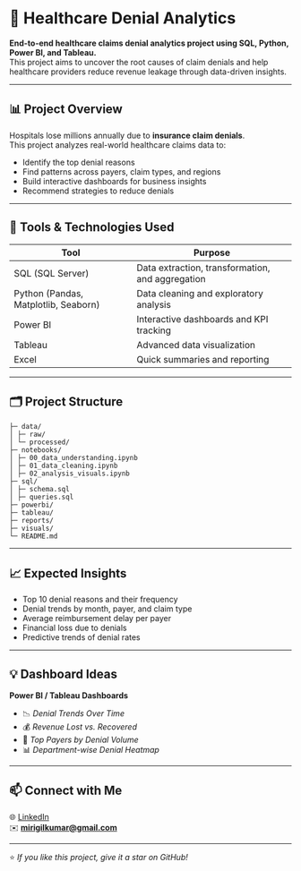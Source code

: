 # 🏥 Healthcare Denial Analytics

**End-to-end healthcare claims denial analytics project using SQL, Python, Power BI, and Tableau.**  
This project aims to uncover the root causes of claim denials and help healthcare providers reduce revenue leakage through data-driven insights.

---

## 📊 Project Overview

Hospitals lose millions annually due to **insurance claim denials**.  
This project analyzes real-world healthcare claims data to:

- Identify the top denial reasons  
- Find patterns across payers, claim types, and regions  
- Build interactive dashboards for business insights  
- Recommend strategies to reduce denials  

---

## 🧰 Tools & Technologies Used

| Tool | Purpose |
|------|----------|
| SQL (SQL Server) | Data extraction, transformation, and aggregation |
| Python (Pandas, Matplotlib, Seaborn) | Data cleaning and exploratory analysis |
| Power BI | Interactive dashboards and KPI tracking |
| Tableau | Advanced data visualization |
| Excel | Quick summaries and reporting |

---

## 🗂️ Project Structure

```
├─ data/
│ ├─ raw/
│ └─ processed/
├─ notebooks/
│ ├─ 00_data_understanding.ipynb
│ ├─ 01_data_cleaning.ipynb
│ ├─ 02_analysis_visuals.ipynb
├─ sql/
│ ├─ schema.sql
│ ├─ queries.sql
├─ powerbi/
├─ tableau/
├─ reports/
├─ visuals/
└─ README.md
```


---

## 📈 Expected Insights

- Top 10 denial reasons and their frequency  
- Denial trends by month, payer, and claim type  
- Average reimbursement delay per payer  
- Financial loss due to denials  
- Predictive trends of denial rates  

---

## 💡 Dashboard Ideas

**Power BI / Tableau Dashboards**
- 📉 *Denial Trends Over Time*
- 💰 *Revenue Lost vs. Recovered*
- 🏥 *Top Payers by Denial Volume*
- 📊 *Department-wise Denial Heatmap*

---

## 📫 Connect with Me

🌐 [LinkedIn](https://www.linkedin.com/in/mirigilkumar)  
✉️ **mirigilkumar@gmail.com**


---

⭐ *If you like this project, give it a star on GitHub!*
